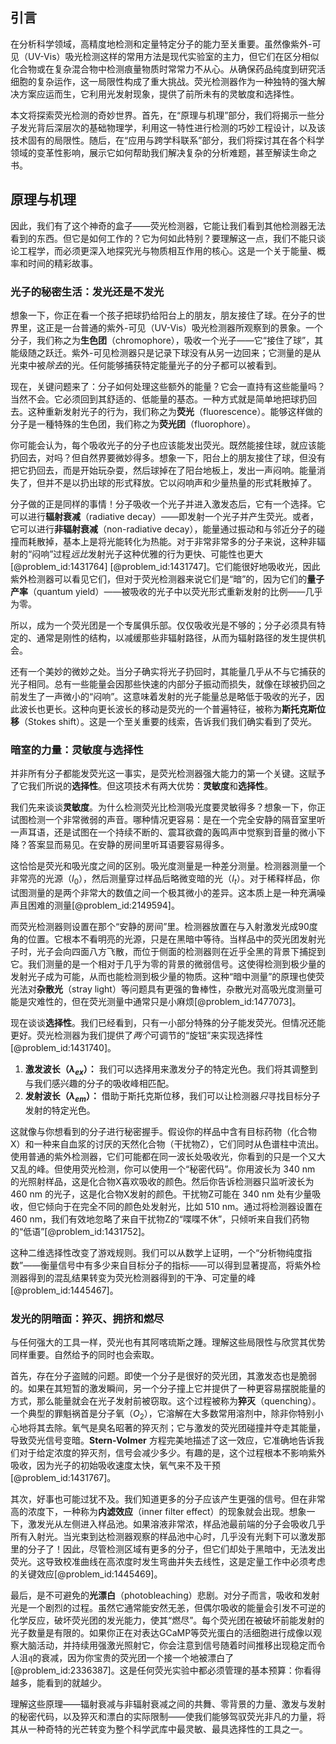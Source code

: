 ## 引言
在分析科学领域，高精度地检测和定量特定分子的能力至关重要。虽然像紫外-可见（UV-Vis）吸光检测这样的常用方法是现代实验室的主力，但它们在区分相似化合物或在复杂混合物中检测痕量物质时常常力不从心。从确保药品纯度到研究活细胞的复杂运作，这一局限性构成了重大挑战。荧光检测器作为一种独特的强大解决方案应运而生，它利用光发射现象，提供了前所未有的灵敏度和选择性。

本文将探索荧光检测的奇妙世界。首先，在“原理与机理”部分，我们将揭示一些分子发光背后深层次的基础物理学，利用这一特性进行检测的巧妙工程设计，以及该技术固有的局限性。随后，在“应用与跨学科联系”部分，我们将探讨其在各个科学领域的变革性影响，展示它如何帮助我们解决复杂的分析难题，甚至解读生命之书。

## 原理与机理

因此，我们有了这个神奇的盒子——荧光检测器，它能让我们看到其他检测器无法看到的东西。但它是如何工作的？它为何如此特别？要理解这一点，我们不能只谈论工程学，而必须更深入地探究光与物质相互作用的核心。这是一个关于能量、概率和时间的精彩故事。

### 光子的秘密生活：发光还是不发光

想象一下，你正在看一个孩子把球扔给阳台上的朋友，朋友接住了球。在分子的世界里，这正是一台普通的紫外-可见（UV-Vis）吸光检测器所观察到的景象。一个分子，我们称之为**生色团**（chromophore），吸收一个光子——它“接住了球”，其能级随之跃迁。紫外-可见检测器只是记录下球没有从另一边回来；它测量的是从光束中被*除去*的光。任何能够捕获特定能量光子的分子都可以被看到。

现在，关键问题来了：分子如何处理这些额外的能量？它会一直持有这些能量吗？当然不会。它必须回到其舒适的、低能量的基态。一种方式就是简单地把球扔回去。这种重新发射光子的行为，我们称之为**荧光**（fluorescence）。能够这样做的分子是一種特殊的生色团，我们称之为**荧光团**（fluorophore）。

你可能会认为，每个吸收光子的分子也应该能发出荧光。既然能接住球，就应该能扔回去，对吗？但自然界要微妙得多。想象一下，阳台上的朋友接住了球，但没有把它扔回去，而是开始玩杂耍，然后球掉在了阳台地板上，发出一声闷响。能量消失了，但并不是以扔出球的形式释放。它以闷响声和少量热量的形式耗散掉了。

分子做的正是同样的事情！分子吸收一个光子并进入激发态后，它有一个选择。它可以进行**辐射衰减**（radiative decay）——即发射一个光子并产生荧光。或者，它可以进行**非辐射衰减**（non-radiative decay），能量通过振动和与邻近分子的碰撞而耗散掉，基本上是将光能转化为热能。对于非常非常多的分子来说，这种非辐射的“闷响”过程*远比*发射光子这种优雅的行为更快、可能性也更大[@problem_id:1431764] [@problem_id:1431747]。它们能很好地吸收光，因此紫外检测器可以看见它们，但对于荧光检测器来说它们是“暗”的，因为它们的**量子产率**（quantum yield）——被吸收的光子中以荧光形式重新发射的比例——几乎为零。

所以，成为一个荧光团是一个专属俱乐部。仅仅吸收光是不够的；分子必须具有特定的、通常是刚性的结构，以减缓那些非辐射路径，从而为辐射路径的发生提供机会。

还有一个美妙的微妙之处。当分子确实将光子扔回时，其能量几乎从不与它捕获的光子相同。总有一些能量会因那些快速的内部分子振动而损失，就像在球被扔回之前发生了一声微小的“闷响”。这意味着发射的光子能量总是略低于吸收的光子，因此波长也更长。这种向更长波长的移动是荧光的一个普遍特征，被称为**斯托克斯位移**（Stokes shift）。这是一个至关重要的线索，告诉我们我们确实看到了荧光。

### 暗室的力量：灵敏度与选择性

并非所有分子都能发荧光这一事实，是荧光检测器强大能力的第一个关键。这赋予了它我们所说的**选择性**。但这项技术有两大优势：**灵敏度**和**选择性**。

我们先来谈谈**灵敏度**。为什么检测荧光比检测吸光度要灵敏得多？想象一下，你正试图检测一个非常微弱的声音。哪种情况更容易：是在一个完全安静的隔音室里听一声耳语，还是试图在一个持续不断的、震耳欲聋的轰鸣声中觉察到音量的微小下降？答案显而易见。在安静的房间里听耳语要容易得多。

这恰恰是荧光和吸光度之间的区别。吸光度测量是一种差分测量。检测器测量一个非常亮的光源（$I_0$），然后测量穿过样品后略微变暗的光（$I_t$）。对于稀释样品，你试图测量的是两个非常大的数值之间一个极其微小的差异。这本质上是一种充满噪声且困难的测量[@problem_id:2149594]。

而荧光检测器则设置在那个“安静的房间”里。检测器放置在与入射激发光成90度角的位置。它根本不看明亮的光源，只是在黑暗中等待。当样品中的荧光团发射光子时，光子会向四面八方飞散，而位于侧面的检测器则在近乎全黑的背景下捕捉到它。我们测量的是一个相对于几乎为零的背景的微弱信号。这使得检测到极少量的发射光子成为可能，从而也能检测到极少量的物质。这种“暗中测量”的原理也使荧光法对**杂散光**（stray light）等问题具有更强的鲁棒性，杂散光对高吸光度测量可能是灾难性的，但在荧光测量中通常只是小麻烦[@problem_id:1477073]。

现在谈谈**选择性**。我们已经看到，只有一小部分特殊的分子能发荧光。但情况还能更好。荧光检测器为我们提供了*两个*可调节的“旋钮”来实现选择性[@problem_id:1431740]。
1.  **激发波长（$\lambda_{ex}$）：** 我们可以选择用来激发分子的特定光色。我们将其调整到与我们感兴趣的分子的吸收峰相匹配。
2.  **发射波长（$\lambda_{em}$）：** 借助于斯托克斯位移，我们可以让检测器*只*寻找目标分子发射的特定光色。

这就像与你想看到的分子进行秘密握手。假设你的样品中含有目标药物（化合物X）和一种来自血浆的讨厌的天然化合物（干扰物Z），它们同时从色谱柱中流出。使用普通的紫外检测器，它们可能都在同一波长处吸收光，你看到的只是一个又大又乱的峰。但使用荧光检测，你可以使用一个“秘密代码”。你用波长为 $340$ nm 的光照射样品，这是化合物X喜欢吸收的颜色。然后你告诉检测器只监听波长为 $460$ nm 的光子，这是化合物X发射的颜色。干扰物Z可能在 $340$ nm 处有少量吸收，但它倾向于在完全不同的颜色处发射光，比如 $510$ nm。通过将检测器设置在 $460$ nm，我们有效地忽略了来自干扰物Z的“喋喋不休”，只倾听来自我们药物的“低语”[@problem_id:1431752]。

这种二维选择性改变了游戏规则。我们可以从数学上证明，一个“分析物纯度指数”——衡量信号中有多少来自目标分子的指标——可以得到显著提高，将紫外检测器得到的混乱结果转变为荧光检测器得到的干净、可定量的峰[@problem_id:1445467]。

### 发光的阴暗面：猝灭、拥挤和燃尽

与任何强大的工具一样，荧光也有其阿喀琉斯之踵。理解这些局限性与欣赏其优势同样重要。自然给予的同时也会索取。

首先，存在分子盗贼的问题。即使一个分子是很好的荧光团，其激发态也是脆弱的。如果在其短暂的激发瞬间，另一个分子撞上它并提供了一种更容易摆脱能量的方式，那么能量就会在光子发射前被窃取。这个过程被称为**猝灭**（quenching）。一个典型的罪魁祸首是分子氧（$O_2$），它溶解在大多数常用溶剂中，除非你特别小心地将其去除。氧气是臭名昭著的猝灭剂；它与激发的荧光团碰撞并夺走其能量，导致荧光信号变暗。**Stern-Volmer** 方程完美地描述了这一效应，它准确地告诉我们对于给定浓度的猝灭剂，信号会减少多少。有趣的是，这个过程根本不影响紫外吸收，因为光子的初始吸收速度太快，氧气来不及干预[@problem_id:1431767]。

其次，好事也可能过犹不及。我们知道更多的分子应该产生更强的信号。但在非常高的浓度下，一种称为**内滤效应**（inner filter effect）的现象就会出现。想象一下，激发光从左侧进入样品池。如果溶液非常浓，样品池最前端的分子会吸收几乎所有入射光。当光束到达检测器观察的样品池中心时，几乎没有光剩下可以激发那里的分子了！因此，尽管检测区域有更多的分子，但它们却处于黑暗中，无法发出荧光。这导致校准曲线在高浓度时发生弯曲并失去线性，这是定量工作中必须考虑的关键效应[@problem_id:1445469]。

最后，是不可避免的**光漂白**（photobleaching）悲剧。对分子而言，吸收和发射光是一个剧烈的过程。虽然它通常能安然无恙，但偶尔吸收的能量会引发不可逆的化学反应，破坏荧光团的发光能力，使其“燃尽”。每个荧光团在被破坏前能发射的光子数量是有限的。如果你正在对表达GCaMP等荧光蛋白的活细胞进行成像以观察大脑活动，并持续用强激光照射它，你会注意到信号随着时间推移出现稳定而令人沮สุ的衰减，因为你宝贵的荧光团一个接一个地被漂白了[@problem_id:2336387]。这是任何荧光实验中都必须管理的基本预算：你看得越多，能看到的就越少。

理解这些原理——辐射衰减与非辐射衰减之间的共舞、零背景的力量、激发与发射的秘密代码，以及猝灭和漂白的实际限制——使我们能够驾驭荧光非凡的力量，将其从一种奇特的光芒转变为整个科学武库中最灵敏、最具选择性的工具之一。

